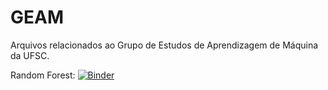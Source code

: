 # GEAM
Arquivos relacionados ao Grupo de Estudos de Aprendizagem de Máquina da UFSC.

Random Forest: [![Binder](http://mybinder.org/badge.svg)](http://mybinder.org:/repo/melissawm/geam)
